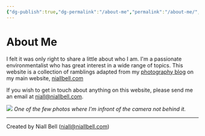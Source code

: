 ```yaml
---
{"dg-publish":true,"dg-permalink":"/about-me","permalink":"/about-me/","title":"👤 About Me","noteIcon":null,"created":"2024-04-08T10:42:25.691+01:00","updated":"2024-04-22T20:49:17.345+01:00"}
---
```


# About Me

I felt it was only right to share a little about who I am. I'm a passionate environmentalist who has great interest in a wide range of topics. This website is a collection of ramblings adapted from my [photography blog](https://niallbell.com/blog/) on my main website, [niallbell.com](https://niallbell.com/)

If you wish to get in touch about anything on this website, please send me an email at niall@niallbell.com.

![](https://i.imgur.com/9wUq3cS.jpg)
*One of the few photos where I'm infront of the camera not behind it.*











---
Created by Niall Bell (niall@niallbell.com)